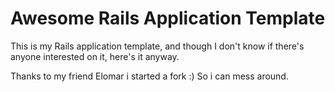 Awesome Rails Application Template
====================================================================

This is my Rails application template, and though I don't know if there's anyone interested on it, here's it anyway.

Thanks to my friend Elomar i started a fork :) So i can mess around.